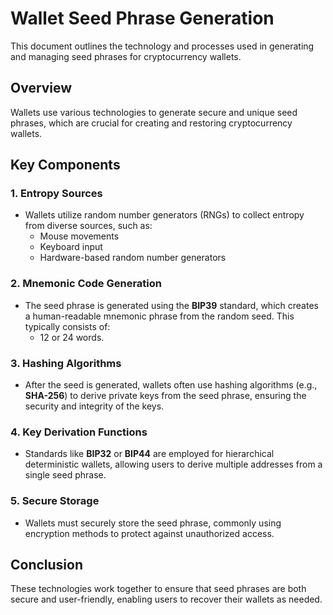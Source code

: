 # Wallet Seed Phrase Generation

This document outlines the technology and processes used in generating and managing seed phrases for cryptocurrency wallets.

## Overview

Wallets use various technologies to generate secure and unique seed phrases, which are crucial for creating and restoring cryptocurrency wallets.

## Key Components

### 1. Entropy Sources
- Wallets utilize random number generators (RNGs) to collect entropy from diverse sources, such as:
  - Mouse movements
  - Keyboard input
  - Hardware-based random number generators
 

### 2. Mnemonic Code Generation
- The seed phrase is generated using the **BIP39** standard, which creates a human-readable mnemonic phrase from the random seed. This typically consists of:
  - 12 or 24 words. 

### 3. Hashing Algorithms
- After the seed is generated, wallets often use hashing algorithms (e.g., **SHA-256**) to derive private keys from the seed phrase, ensuring the security and integrity of the keys.


### 4. Key Derivation Functions
- Standards like **BIP32** or **BIP44** are employed for hierarchical deterministic wallets, allowing users to derive multiple addresses from a single seed phrase.

### 5. Secure Storage
- Wallets must securely store the seed phrase, commonly using encryption methods to protect against unauthorized access.

## Conclusion

These technologies work together to ensure that seed phrases are both secure and user-friendly, enabling users to recover their wallets as needed.
